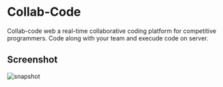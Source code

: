 # Collab-Code #

Collab-code web a real-time collaborative coding platform for competitive programmers. Code along with your team and execude code on server.

## Screenshot ##

![snapshot](https://ssrajputtheboss.github.io/collab-code-web/images/web.png)
